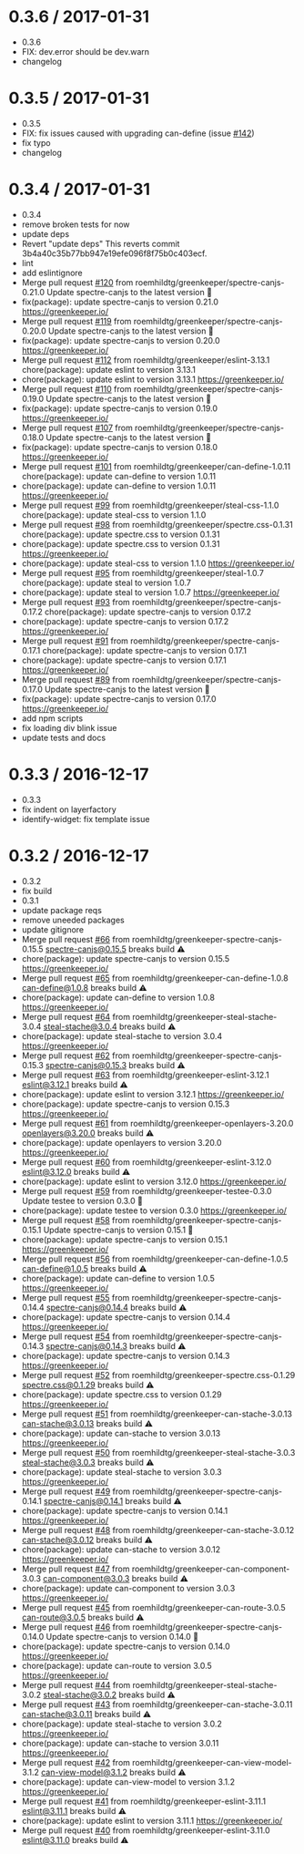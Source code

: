 0.3.6 / 2017-01-31
==================

  * 0.3.6
  * FIX: dev.error should be dev.warn
  * changelog

0.3.5 / 2017-01-31
==================

  * 0.3.5
  * FIX: fix issues caused with upgrading can-define (issue [#142](https://github.com/roemhildtg/can-geo/issues/142))
  * fix typo
  * changelog

0.3.4 / 2017-01-31
==================

  * 0.3.4
  * remove broken tests for now
  * update deps
  * Revert "update deps"
    This reverts commit 3b4a40c35b77bb947e19efe096f8f75b0c403ecf.
  * lint
  * add eslintignore
  * Merge pull request [#120](https://github.com/roemhildtg/can-geo/issues/120) from roemhildtg/greenkeeper/spectre-canjs-0.21.0
    Update spectre-canjs to the latest version 🚀
  * fix(package): update spectre-canjs to version 0.21.0
    https://greenkeeper.io/
  * Merge pull request [#119](https://github.com/roemhildtg/can-geo/issues/119) from roemhildtg/greenkeeper/spectre-canjs-0.20.0
    Update spectre-canjs to the latest version 🚀
  * fix(package): update spectre-canjs to version 0.20.0
    https://greenkeeper.io/
  * Merge pull request [#112](https://github.com/roemhildtg/can-geo/issues/112) from roemhildtg/greenkeeper/eslint-3.13.1
    chore(package): update eslint to version 3.13.1
  * chore(package): update eslint to version 3.13.1
    https://greenkeeper.io/
  * Merge pull request [#110](https://github.com/roemhildtg/can-geo/issues/110) from roemhildtg/greenkeeper/spectre-canjs-0.19.0
    Update spectre-canjs to the latest version 🚀
  * fix(package): update spectre-canjs to version 0.19.0
    https://greenkeeper.io/
  * Merge pull request [#107](https://github.com/roemhildtg/can-geo/issues/107) from roemhildtg/greenkeeper/spectre-canjs-0.18.0
    Update spectre-canjs to the latest version 🚀
  * fix(package): update spectre-canjs to version 0.18.0
    https://greenkeeper.io/
  * Merge pull request [#101](https://github.com/roemhildtg/can-geo/issues/101) from roemhildtg/greenkeeper/can-define-1.0.11
    chore(package): update can-define to version 1.0.11
  * chore(package): update can-define to version 1.0.11
    https://greenkeeper.io/
  * Merge pull request [#99](https://github.com/roemhildtg/can-geo/issues/99) from roemhildtg/greenkeeper/steal-css-1.1.0
    chore(package): update steal-css to version 1.1.0
  * Merge pull request [#98](https://github.com/roemhildtg/can-geo/issues/98) from roemhildtg/greenkeeper/spectre.css-0.1.31
    chore(package): update spectre.css to version 0.1.31
  * chore(package): update spectre.css to version 0.1.31
    https://greenkeeper.io/
  * chore(package): update steal-css to version 1.1.0
    https://greenkeeper.io/
  * Merge pull request [#95](https://github.com/roemhildtg/can-geo/issues/95) from roemhildtg/greenkeeper/steal-1.0.7
    chore(package): update steal to version 1.0.7
  * chore(package): update steal to version 1.0.7
    https://greenkeeper.io/
  * Merge pull request [#93](https://github.com/roemhildtg/can-geo/issues/93) from roemhildtg/greenkeeper/spectre-canjs-0.17.2
    chore(package): update spectre-canjs to version 0.17.2
  * chore(package): update spectre-canjs to version 0.17.2
    https://greenkeeper.io/
  * Merge pull request [#91](https://github.com/roemhildtg/can-geo/issues/91) from roemhildtg/greenkeeper/spectre-canjs-0.17.1
    chore(package): update spectre-canjs to version 0.17.1
  * chore(package): update spectre-canjs to version 0.17.1
    https://greenkeeper.io/
  * Merge pull request [#89](https://github.com/roemhildtg/can-geo/issues/89) from roemhildtg/greenkeeper/spectre-canjs-0.17.0
    Update spectre-canjs to the latest version 🚀
  * fix(package): update spectre-canjs to version 0.17.0
    https://greenkeeper.io/
  * add npm scripts
  * fix loading div blink issue
  * update tests and docs

0.3.3 / 2016-12-17
==================

  * 0.3.3
  * fix indent on layerfactory
  * identify-widget: fix template issue

0.3.2 / 2016-12-17
==================

  * 0.3.2
  * fix build
  * 0.3.1
  * update package reqs
  * remove uneeded packages
  * update gitignore
  * Merge pull request [#66](https://github.com/roemhildtg/can-geo/issues/66) from roemhildtg/greenkeeper-spectre-canjs-0.15.5
    spectre-canjs@0.15.5 breaks build ⚠️
  * chore(package): update spectre-canjs to version 0.15.5
    https://greenkeeper.io/
  * Merge pull request [#65](https://github.com/roemhildtg/can-geo/issues/65) from roemhildtg/greenkeeper-can-define-1.0.8
    can-define@1.0.8 breaks build ⚠️
  * chore(package): update can-define to version 1.0.8
    https://greenkeeper.io/
  * Merge pull request [#64](https://github.com/roemhildtg/can-geo/issues/64) from roemhildtg/greenkeeper-steal-stache-3.0.4
    steal-stache@3.0.4 breaks build ⚠️
  * chore(package): update steal-stache to version 3.0.4
    https://greenkeeper.io/
  * Merge pull request [#62](https://github.com/roemhildtg/can-geo/issues/62) from roemhildtg/greenkeeper-spectre-canjs-0.15.3
    spectre-canjs@0.15.3 breaks build ⚠️
  * Merge pull request [#63](https://github.com/roemhildtg/can-geo/issues/63) from roemhildtg/greenkeeper-eslint-3.12.1
    eslint@3.12.1 breaks build ⚠️
  * chore(package): update eslint to version 3.12.1
    https://greenkeeper.io/
  * chore(package): update spectre-canjs to version 0.15.3
    https://greenkeeper.io/
  * Merge pull request [#61](https://github.com/roemhildtg/can-geo/issues/61) from roemhildtg/greenkeeper-openlayers-3.20.0
    openlayers@3.20.0 breaks build ⚠️
  * chore(package): update openlayers to version 3.20.0
    https://greenkeeper.io/
  * Merge pull request [#60](https://github.com/roemhildtg/can-geo/issues/60) from roemhildtg/greenkeeper-eslint-3.12.0
    eslint@3.12.0 breaks build ⚠️
  * chore(package): update eslint to version 3.12.0
    https://greenkeeper.io/
  * Merge pull request [#59](https://github.com/roemhildtg/can-geo/issues/59) from roemhildtg/greenkeeper-testee-0.3.0
    Update testee to version 0.3.0 🚀
  * chore(package): update testee to version 0.3.0
    https://greenkeeper.io/
  * Merge pull request [#58](https://github.com/roemhildtg/can-geo/issues/58) from roemhildtg/greenkeeper-spectre-canjs-0.15.1
    Update spectre-canjs to version 0.15.1 🚀
  * chore(package): update spectre-canjs to version 0.15.1
    https://greenkeeper.io/
  * Merge pull request [#56](https://github.com/roemhildtg/can-geo/issues/56) from roemhildtg/greenkeeper-can-define-1.0.5
    can-define@1.0.5 breaks build ⚠️
  * chore(package): update can-define to version 1.0.5
    https://greenkeeper.io/
  * Merge pull request [#55](https://github.com/roemhildtg/can-geo/issues/55) from roemhildtg/greenkeeper-spectre-canjs-0.14.4
    spectre-canjs@0.14.4 breaks build ⚠️
  * chore(package): update spectre-canjs to version 0.14.4
    https://greenkeeper.io/
  * Merge pull request [#54](https://github.com/roemhildtg/can-geo/issues/54) from roemhildtg/greenkeeper-spectre-canjs-0.14.3
    spectre-canjs@0.14.3 breaks build ⚠️
  * chore(package): update spectre-canjs to version 0.14.3
    https://greenkeeper.io/
  * Merge pull request [#52](https://github.com/roemhildtg/can-geo/issues/52) from roemhildtg/greenkeeper-spectre.css-0.1.29
    spectre.css@0.1.29 breaks build ⚠️
  * chore(package): update spectre.css to version 0.1.29
    https://greenkeeper.io/
  * Merge pull request [#51](https://github.com/roemhildtg/can-geo/issues/51) from roemhildtg/greenkeeper-can-stache-3.0.13
    can-stache@3.0.13 breaks build ⚠️
  * chore(package): update can-stache to version 3.0.13
    https://greenkeeper.io/
  * Merge pull request [#50](https://github.com/roemhildtg/can-geo/issues/50) from roemhildtg/greenkeeper-steal-stache-3.0.3
    steal-stache@3.0.3 breaks build ⚠️
  * chore(package): update steal-stache to version 3.0.3
    https://greenkeeper.io/
  * Merge pull request [#49](https://github.com/roemhildtg/can-geo/issues/49) from roemhildtg/greenkeeper-spectre-canjs-0.14.1
    spectre-canjs@0.14.1 breaks build ⚠️
  * chore(package): update spectre-canjs to version 0.14.1
    https://greenkeeper.io/
  * Merge pull request [#48](https://github.com/roemhildtg/can-geo/issues/48) from roemhildtg/greenkeeper-can-stache-3.0.12
    can-stache@3.0.12 breaks build ⚠️
  * chore(package): update can-stache to version 3.0.12
    https://greenkeeper.io/
  * Merge pull request [#47](https://github.com/roemhildtg/can-geo/issues/47) from roemhildtg/greenkeeper-can-component-3.0.3
    can-component@3.0.3 breaks build ⚠️
  * chore(package): update can-component to version 3.0.3
    https://greenkeeper.io/
  * Merge pull request [#45](https://github.com/roemhildtg/can-geo/issues/45) from roemhildtg/greenkeeper-can-route-3.0.5
    can-route@3.0.5 breaks build ⚠️
  * Merge pull request [#46](https://github.com/roemhildtg/can-geo/issues/46) from roemhildtg/greenkeeper-spectre-canjs-0.14.0
    Update spectre-canjs to version 0.14.0 🚀
  * chore(package): update spectre-canjs to version 0.14.0
    https://greenkeeper.io/
  * chore(package): update can-route to version 3.0.5
    https://greenkeeper.io/
  * Merge pull request [#44](https://github.com/roemhildtg/can-geo/issues/44) from roemhildtg/greenkeeper-steal-stache-3.0.2
    steal-stache@3.0.2 breaks build ⚠️
  * Merge pull request [#43](https://github.com/roemhildtg/can-geo/issues/43) from roemhildtg/greenkeeper-can-stache-3.0.11
    can-stache@3.0.11 breaks build ⚠️
  * chore(package): update steal-stache to version 3.0.2
    https://greenkeeper.io/
  * chore(package): update can-stache to version 3.0.11
    https://greenkeeper.io/
  * Merge pull request [#42](https://github.com/roemhildtg/can-geo/issues/42) from roemhildtg/greenkeeper-can-view-model-3.1.2
    can-view-model@3.1.2 breaks build ⚠️
  * chore(package): update can-view-model to version 3.1.2
    https://greenkeeper.io/
  * Merge pull request [#41](https://github.com/roemhildtg/can-geo/issues/41) from roemhildtg/greenkeeper-eslint-3.11.1
    eslint@3.11.1 breaks build ⚠️
  * chore(package): update eslint to version 3.11.1
    https://greenkeeper.io/
  * Merge pull request [#40](https://github.com/roemhildtg/can-geo/issues/40) from roemhildtg/greenkeeper-eslint-3.11.0
    eslint@3.11.0 breaks build ⚠️
